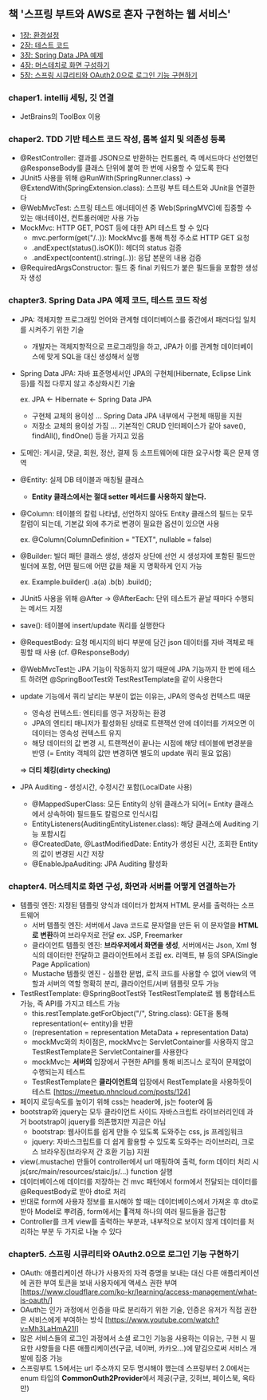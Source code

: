  ## 책 '스프링 부트와 AWS로 혼자 구현하는 웹 서비스'
 * [1장: 환경설정](#chapter-1)
 * [2장: 테스트 코드](#chapter-2)
 * [3장: Spring Data JPA 예제](#chapter-3)
 * [4장: 머스테치로 화면 구성하기](#chapter-4)
 * [5장: 스프링 시큐리티와 OAuth2.0으로 로그인 기능 구현하기](#chapter-5)

 ### chaper1. intellij 세팅, 깃 연결 <a id="chapter-1"></a>
 - JetBrains의 ToolBox 이용
 ### chaper2. TDD 기반 테스트 코드 작성, 롬복 설치 및 의존성 등록 <a id="chapter-2"></a>
   - @RestController: 결과를 JSON으로 반환하는 컨트롤러, 즉 메서드마다 선언했던 @ResponseBody를 클래스 단위에 붙여 한 번에 사용할 수 있도록 한다  
   - JUnit5 사용을 위해 @RunWith(SpringRunner.class) -> @ExtendWith(SpringExtension.class): 스프링 부트 테스트와 JUnit을 연결한다 
   - @WebMvcTest: 스프링 테스트 애너테이션 중 Web(SpringMVC)에 집중할 수 있는 애너테이션, 컨트롤러에만 사용 가능
   - MockMvc: HTTP GET, POST 등에 대한 API 테스트 할 수 있다
     - mvc.perform(get("/..)): MockMvc를 통해 특정 주소로 HTTP GET 요청
     - .andExpect(status().isOK()): 헤더의 status 검증
     - .andExpect(content().string(..)): 응답 본문의 내용 검증
  - @RequiredArgsConstructor: 필드 중 final 키워드가 붙은 필드들을 포함한 생성자 생성
### chapter3. Spring Data JPA 예제 코드, 테스트 코드 작성 <a id="chapter-3"></a>
- JPA: 객체지향 프로그래밍 언어와 관계형 데이터베이스를 중간에서 패러다임 일치를 시켜주기 위한 기술
  - 개발자는 객체지향적으로 프로그래밍을 하고, JPA가 이를 관계형 데이터베이스에 맞게 SQL을 대신 생성해서 실행
- Spring Data JPA: 자바 표준명세서인 JPA의 구현체(Hibernate, Eclipse Link 등)를 직접 다루지 않고 추상화시킨 기술

  ex. JPA ← Hibernate ← Spring Data JPA
  - 구현체 교체의 용이성 ... Spring Data JPA 내부에서 구현체 매핑을 지원
  - 저장소 교체의 용이성 가짐 ... 기본적인 CRUD 인터페이스가 같아 save(), findAll(), findOne() 등을 가지고 있음
- 도메인: 게시글, 댓글, 회원, 정산, 결제 등 소프트웨어에 대한 요구사항 혹은 문제 영역
- @Entity: 실제 DB 테이블과 매칭될 클래스
  - **Entity 클래스에서는 절대 setter 메서드를 사용하지 않는다.**
- @Column: 테이블의 칼럼 나타냄, 선언하지 않아도 Entity 클래스의 필드는 모두 칼럼이 되는데, 기본값 외에 추가로 변경이 필요한 옵션이 있으면 사용

  ex. @Column(ColumnDefinition = "TEXT", nullable = false)
- @Builder: 빌더 패턴 클래스 생성, 생성자 상단에 선언 시 생성자에 포함된 필드만 빌더에 포함, 어떤 필드에 어떤 값을 채울 지 명확하게 인지 가능

  ex. Example.builder()
             .a(a)
             .b(b)
             .build();
- JUnit5 사용을 위해 @After -> @AfterEach: 단위 테스트가 끝날 때마다 수행되는 메서드 지정
- save(): 테이블에 insert/update 쿼리를 실행한다
- @RequestBody: 요청 메시지의 바디 부분에 담긴 json 데이터를 자바 객체로 매핑할 때 사용 (cf. @ResponseBody)
- @WebMvcTest는 JPA 기능이 작동하지 않기 때문에 JPA 기능까지 한 번에 테스트 하려면 @SpringBootTest와 TestRestTemplate을 같이 사용한다
- update 기능에서 쿼리 날리는 부분이 없는 이유는, JPA의 영속성 컨텍스트 때문
  - 영속성 컨텍스트: 엔티티를 영구 저장하는 환경
  - JPA의 엔티티 매니저가 활성화된 상태로 트랜잭션 안에 데이터를 가져오면 이 데이터는 영속성 컨텍스트 유지
  - 해당 데이터의 값 변경 시, 트랜잭션이 끝나는 시점에 해당 테이블에 변경분을 반영 (= Entity 객체의 값만 변경하면 별도의 update 쿼리 필요 없음)
    
  ⇒ **더티 체킹(dirty checking)**
- JPA Auditing - 생성시간, 수정시간 포함(LocalDate 사용)
  - @MappedSuperClass: 모든 Entity의 상위 클래스가 되어(= Entity 클래스에서 상속하여) 필드들도 칼럼으로 인식시킴
  - EntityListeners(AuditingEntityListener.class): 해당 클래스에 Auditing 기능 포함시킴 
  - @CreatedDate, @LastModifiedDate: Entity가 생성된 시간, 조회한 Entity의 값이 변경된 시간 저장 
  - @EnableJpaAuditing: JPA Auditing 활성화
 ### chapter4. 머스테치로 화면 구성, 화면과 서버를 어떻게 연결하는가 <a id="chapter-4"></a>
  - 템플릿 엔진: 지정된 템플릿 양식과 데이터가 합쳐져 HTML 문서를 출력하는 소프트웨어
    - 서버 템플릿 엔진: 서버에서 Java 코드로 문자열을 만든 뒤 이 문자열을 **HTML로 변환**하여 브라우저로 전달 ex. JSP, Freemarker
    - 클라이언트 템플릿 엔진: **브라우저에서 화면을 생성**, 서버에서는 Json, Xml 형식의 데이터만 전달하고 클라이언트에서 조립 ex. 리액트, 뷰 등의 SPA(Single Page Application)
    - Mustache 템플릿 엔진 - 심플한 문법, 로직 코드를 사용할 수 없어 view의 역할과 서버의 역할 명확히 분리, 클라이언트/서버 템플릿 모두 가능
  - TestRestTemplate: @SpringBootTest와 TestRestTemplate로 웹 통합테스트 가능, 즉 API를 가지고 테스트 가능 
    - this.restTemplate.getForObject("/", String.class): GET을 통해 representation(<- entity)을 반환
    - (representation = representation MetaData + representation Data)
    - mockMvc와의 차이점은, mockMvc는 ServletContainer를 사용하지 않고 TestRestTemplate은 ServletContainer를 사용한다
    - mockMvc는 **서버의** 입장에서 구현한 API를 통해 비즈니스 로직이 문제없이 수행되는지 테스트 
    - TestRestTemplate은 **클라이언트의** 입장에서 RestTemplate을 사용하듯이 테스트
      [https://meetup.nhncloud.com/posts/124]
  - 페이지 로딩속도를 높이기 위해 css는 header에, js는 footer에 둠
  - bootstrap와 jquery는 모두 클라이언트 사이드 자바스크립트 라이브러리인데 과거 bootstrap이 jquery를 의존했지만 지금은 아님
    - bootstrap: 웹사이트를 쉽게 만들 수 있도록 도와주는 css, js 프레임워크
    - jquery: 자바스크립트를 더 쉽게 활용할 수 있도록 도와주는 라이브러리, 크로스 브라우징(브라우저 간 호환 기능) 지원
  - view(.mustache) 만들어 controller에서 url 매핑하여 출력, form 데이터 처리 시 js(src/main/resources/staic/js/...) function 실행
  - 데이터베이스에 데이터를 저장하는 건 mvc 패턴에서 form에서 전달되는 데이터를 @RequestBody로 받아 dto로 처리
  - 반대로 form에 사용자 정보를 표시해야 할 때는 데이터베이스에서 가져온 후 dto로 받아 Model로 뿌려줌, form에서는 객체 하나의 여러 필드들을 접근함
  - Controller를 크게 view를 출력하는 부분과, 내부적으로 보이지 않게 데이터를 처리하는 부분 두 가지로 나눌 수 있다
### chapter5. 스프링 시큐리티와 OAuth2.0으로 로그인 기능 구현하기 <a id= "chapter-5"></a> 
  - OAuth: 애플리케이션 하나가 사용자의 자격 증명을 보내는 대신 다른 애플리케이션에 권한 부여 토큰을 보내 사용자에게 액세스 권한 부여
    [https://www.cloudflare.com/ko-kr/learning/access-management/what-is-oauth/]
  - OAuth는 인가 과정에서 인증을 따로 분리하기 위한 기술, 인증은 유저가 직접 권한은 서비스에게 부여하는 방식
    [https://www.youtube.com/watch?v=Mh3LaHmA21I]
  - 많은 서비스들의 로그인 과정에서 소셜 로그인 기능을 사용하는 이유는, 구현 시 필요한 사항들을 다른 애플리케이션(구글, 네이버, 카카오...)에 맡김으로써 서비스 개발에 집중 가능
  - 스프링부트 1.5에서는 url 주소까지 모두 명시해야 했는데 스프링부터 2.0에서는 enum 타입의 **CommonOuth2Provider**에서 제공(구글, 깃허브, 페이스북, 옥타만) 
